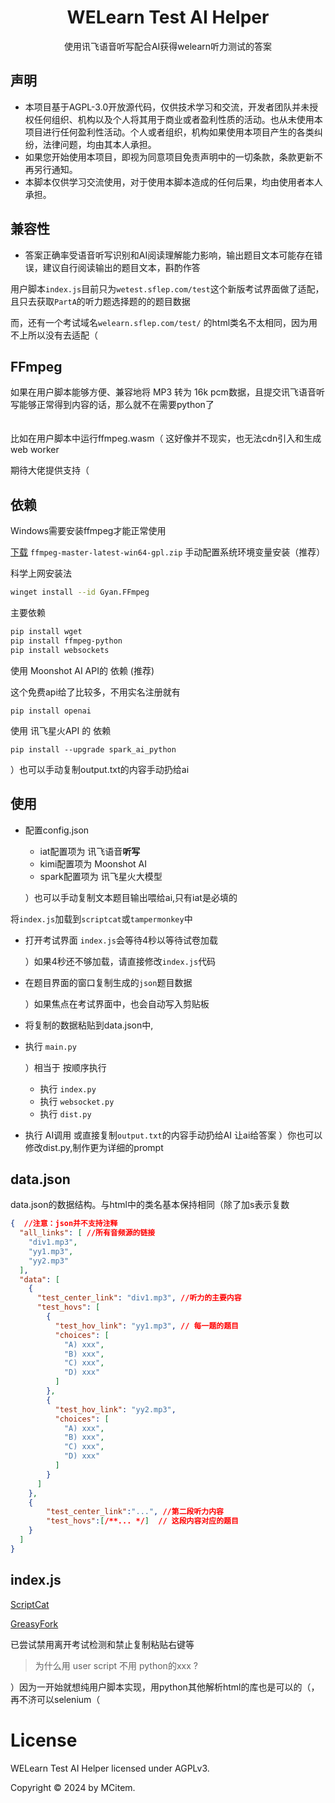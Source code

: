 <h1 align="center">WELearn Test AI Helper</h1>

<p align="center">
使用讯飞语音听写配合AI获得welearn听力测试的答案
</p>


## 声明

- 本项目基于AGPL-3.0开放源代码，仅供技术学习和交流，开发者团队并未授权任何组织、机构以及个人将其用于商业或者盈利性质的活动。也从未使用本项目进行任何盈利性活动。个人或者组织，机构如果使用本项目产生的各类纠纷，法律问题，均由其本人承担。
- 如果您开始使用本项目，即视为同意项目免责声明中的一切条款，条款更新不再另行通知。
- 本脚本仅供学习交流使用，对于使用本脚本造成的任何后果，均由使用者本人承担。

## 兼容性
- 答案正确率受语音听写识别和AI阅读理解能力影响，输出题目文本可能存在错误，建议自行阅读输出的题目文本，斟酌作答

用户脚本`index.js`目前只为`wetest.sflep.com/test`这个新版考试界面做了适配，且只去获取`PartA`的听力题选择题的的题目数据

而，还有一个考试域名`welearn.sflep.com/test/` 的html类名不太相同，因为用不上所以没有去适配（

## FFmpeg
如果在用户脚本能够方便、兼容地将 MP3 转为 16k pcm数据，且提交讯飞语音听写能够正常得到内容的话，那么就不在需要python了 
<br/><br/><br/>
比如在用户脚本中运行ffmpeg.wasm（ 这好像并不现实，也无法cdn引入和生成web worker

期待大佬提供支持（



## 依赖
Windows需要安装ffmpeg才能正常使用

[下载](https://github.com/BtbN/FFmpeg-Builds/releases) `ffmpeg-master-latest-win64-gpl.zip`
手动配置系统环境变量安装（推荐）

科学上网安装法
```sh
winget install --id Gyan.FFmpeg
```

主要依赖
```sh
pip install wget
pip install ffmpeg-python
pip install websockets
```

使用 Moonshot AI API的 依赖 (推荐) 

这个免费api给了比较多，不用实名注册就有
```
pip install openai
```

使用 讯飞星火API 的 依赖
```
pip install --upgrade spark_ai_python
```
）也可以手动复制output.txt的内容手动扔给ai

## 使用
- 配置config.json

     - iat配置项为 讯飞语音**听写**
     - kimi配置项为 Moonshot AI
     - spark配置项为 讯飞星火大模型
    
     ）也可以手动复制文本题目输出喂给ai,只有iat是必填的

将`index.js`加载到`scriptcat`或`tampermonkey`中
- 打开考试界面 `index.js`会等待4秒以等待试卷加载 

    ）如果4秒还不够加载，请直接修改`index.js`代码

- 在题目界面的窗口复制生成的`json`题目数据

    ）如果焦点在考试界面中，也会自动写入剪贴板

- 将复制的数据粘贴到data.json中,
- 执行 `main.py`

    ）相当于 按顺序执行 
    - 执行 `index.py`
    - 执行 `websocket.py`
    - 执行 `dist.py`

- 执行 AI调用 或直接复制`output.txt`的内容手动扔给AI 让ai给答案
    ）你也可以修改dist.py,制作更为详细的prompt
## data.json
data.json的数据结构。与html中的类名基本保持相同（除了加s表示复数
```json
{  //注意：json并不支持注释
  "all_links": [ //所有音频源的链接
    "div1.mp3",
    "yy1.mp3", 
    "yy2.mp3"
  ],
  "data": [
    {
      "test_center_link": "div1.mp3", //听力的主要内容
      "test_hovs": [
        {
          "test_hov_link": "yy1.mp3", // 每一题的题目
          "choices": [
            "A) xxx",
            "B) xxx",
            "C) xxx",
            "D) xxx"
          ]
        },
        {
          "test_hov_link": "yy2.mp3",
          "choices": [
            "A) xxx",
            "B) xxx",
            "C) xxx",
            "D) xxx"
          ]
        }
      ]
    },
    {
        "test_center_link":"...", //第二段听力内容
        "test_hovs":[/**... */]  // 这段内容对应的题目
    }
  ]
}
```
## index.js
[ScriptCat](https://scriptcat.org/zh-CN/script-show-page/1825/)

[GreasyFork](https://greasyfork.org/zh-CN/scripts/494802-welearn-test-ai-helper-%E4%BD%BF%E7%94%A8%E8%AE%AF%E9%A3%9E%E8%AF%AD%E9%9F%B3%E5%90%AC%E5%86%99%E9%85%8D%E5%90%88ai%E8%8E%B7%E5%BE%97welearn%E5%90%AC%E5%8A%9B%E6%B5%8B%E8%AF%95%E7%9A%84%E7%AD%94%E6%A1%88)

已尝试禁用离开考试检测和禁止复制粘贴右键等

>为什么用 user script 不用 python的xxx ?

）因为一开始就想纯用户脚本实现，用python其他解析html的库也是可以的（，再不济可以selenium（
# License
WELearn Test AI Helper licensed under AGPLv3.

Copyright © 2024 by MCitem.
